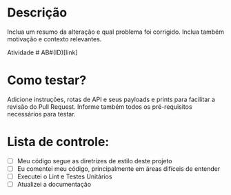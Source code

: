 # Descrição

Inclua um resumo da alteração e qual problema foi corrigido. Inclua também motivação e contexto relevantes.

Atividade # AB#(ID)[link]

# Como testar?

Adicione instruções, rotas de API e seus payloads e prints para facilitar a revisão do Pull Request. Informe também todos os pré-requisitos necessários para testar.

# Lista de controle:

- [ ] Meu código segue as diretrizes de estilo deste projeto
- [ ] Eu comentei meu código, principalmente em áreas difíceis de entender
- [ ] Executei o Lint e Testes Unitários
- [ ] Atualizei a documentação
